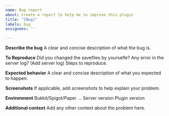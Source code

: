 ```yaml
---
name: Bug report
about: Create a report to help me to improve this plugin
title: "[Bug]"
labels: bug
assignees: ''

---
```


**Describe the bug**
A clear and concise description of what the bug is.

**To Reproduce**
Did you changed the savefiles by yourselfe?
Any error in the server log? (Add server log)
Steps to reproduce.

**Expected behavior**
A clear and concise description of what you expected to happen.

**Screenshots**
If applicable, add screenshots to help explain your problem.

**Environment**
 Bukkit/Spigot/Paper ...
 Server version
 Plugin version

**Additional context**
Add any other context about the problem here.

